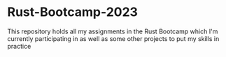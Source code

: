 # Rust-Bootcamp-2023
This repository holds all my assignments in the Rust Bootcamp which I'm currently participating in as well as some other projects to put my skills in practice
